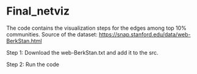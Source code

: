 # Final_netviz
The code contains the visualization steps for the edges among top 10% communities.
Source of the dataset: https://snap.stanford.edu/data/web-BerkStan.html

Step 1: Download the web-BerkStan.txt and add it to the src.

Step 2: Run the code
